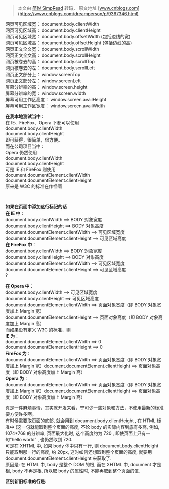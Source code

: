 > 本文由 [简悦 SimpRead](http://ksria.com/simpread/) 转码， 原文地址 [www.cnblogs.com](https://www.cnblogs.com/dreamperson/p/9367346.html)

网页可见区域宽： document.body.clientWidth   
网页可见区域高： document.body.clientHeight   
网页可见区域宽： document.body.offsetWidth (包括边线的宽)   
网页可见区域高： document.body.offsetHeight (包括边线的高)   
网页正文全文宽： document.body.scrollWidth   
网页正文全文高： document.body.scrollHeight   
网页被卷去的高： document.body.scrollTop   
网页被卷去的左： document.body.scrollLeft   
网页正文部分上： window.screenTop   
网页正文部分左： window.screenLeft   
屏幕分辨率的高： window.screen.height   
屏幕分辨率的宽： window.screen.width   
屏幕可用工作区高度： window.screen.availHeight   
屏幕可用工作区宽度： window.screen.availWidth 

**在我本地测试当中：**   
在 IE、FireFox、Opera 下都可以使用   
document.body.clientWidth   
document.body.clientHeight   
即可获得，很简单，很方便。   
而在公司项目当中：   
Opera 仍然使用   
document.body.clientWidth   
document.body.clientHeight   
可是 IE 和 FireFox 则使用   
document.documentElement.clientWidth   
document.documentElement.clientHeight   
原来是 W3C 的标准在作怪啊   
<!DOCTYPE html PUBLIC "-//W3C//DTD XHTML 1.0 Transitional//EN" "http://www.w3.org/TR/xhtml1/DTD/xhtml1-transitional.dtd"> 

**如果在页面中添加这行标记的话**   
**在 IE 中**：   
document.body.clientWidth ==> BODY 对象宽度   
document.body.clientHeight ==> BODY 对象高度   
document.documentElement.clientWidth ==> 可见区域宽度   
document.documentElement.clientHeight ==> 可见区域高度   
**在 FireFox 中**：   
document.body.clientWidth ==> BODY 对象宽度   
document.body.clientHeight ==> BODY 对象高度   
document.documentElement.clientWidth ==> 可见区域宽度   
document.documentElement.clientHeight ==> 可见区域高度   
?

**在 Opera 中**：   
document.body.clientWidth ==> 可见区域宽度   
document.body.clientHeight ==> 可见区域高度   
document.documentElement.clientWidth ==> 页面对象宽度（即 BODY 对象宽度加上 Margin 宽）   
document.documentElement.clientHeight ==> 页面对象高度（即 BODY 对象高度加上 Margin 高）   
而如果没有定义 W3C 的标准，则   
**IE 为**：   
document.documentElement.clientWidth ==> 0   
document.documentElement.clientHeight ==> 0   
**FireFox 为**：   
document.documentElement.clientWidth ==> 页面对象宽度（即 BODY 对象宽度加上 Margin 宽）document.documentElement.clientHeight ==> 页面对象高度（即 BODY 对象高度加上 Margin 高）   
**Opera 为**：   
document.documentElement.clientWidth ==> 页面对象宽度（即 BODY 对象宽度加上 Margin 宽）document.documentElement.clientHeight ==> 页面对象高度（即 BODY 对象高度加上 Margin 高）

真是一件麻烦事情，其实就开发来看，宁可少一些对象和方法，不使用最新的标准要方便许多啊。   
有时候需要取页面的底部, 就会用到 document.body.clientHeight , 在 HTML 标准中 (这一句就能取到整个页面的高度, 不论 body 的实际内容到底有多高, 例如, 1074*768 的分辨率, 页面最大化时, 这个高度约为 720 , 即使页面上只有一句”hello world” , 也仍然取到 720.   
可是在 XHTML 中, 如果 body 体中只有一行, 则 document.body.clientHeight 只能取到那一行的高度, 约 20px, 这时如何还想取到整个页面的高度, 就要用 document.documentElement.clientHeight 来获取了.   
原因是: 在 HTML 中, body 是整个 DOM 的根, 而在 XHTML 中, document 才是根, body 不再是根, 所以取 body 的属性时, 不能再取到整个页面的值. 

**区别新旧标准的行是**:   
<!DOCTYPE HTML PUBLIC “-//W3C//DTD HTML 4.0 Transitional//EN” >   
<!DOCTYPE html PUBLIC “-//W3C//DTD XHTML 1.0 Transitional//EN” “http://www.w3.org/TR/xhtml1/DTD/xhtml1-transitional.dtd“>